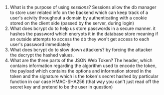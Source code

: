 <!-- Answers to the Short Answer Essay Questions go here -->

1. What is the purpose of using _sessions_?
Sessions allow the db manager to store user related info on the backend which can keep track of a user's acivity throughout a domain by authenticating with a cookie stored on the client side (passed by the server, during login)
2. What does bcrypt do to help us store passwords in a secure manner.
it hashes the password which encrypts it in the database store meaning if an outside attempts to access the db they won't get access to each user's password immediately
3. What does bcrypt do to slow down attackers?
by forcing the attacker the decrypt the hashed values.
4. What are the three parts of the JSON Web Token?
The header, which contains information regarding the algorithm used to encode the token, the payload which contains the options and information stored in the token and the signature which is the token's secret hashed by particular function in our case HMAC-SHA256 (that way you can't just read off the secret key and pretend to be the user in question)
